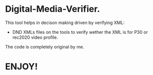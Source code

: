 # Digital-Media-Verifier.

This tool helps in decison making driven by verifying XML:
-  DND XMLs files on the tools to verify wether the XML is for P30 or rec2020 video profile.

The code is completely original by me.
# ENJOY!

